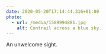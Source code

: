 ```yaml
---
date: 2020-05-20T17:14:44.316+01:00
photo:
  - url: /media/1589994881.jpg
    alt: Contrail across a blue sky.
---
```

An unwelcome sight.
